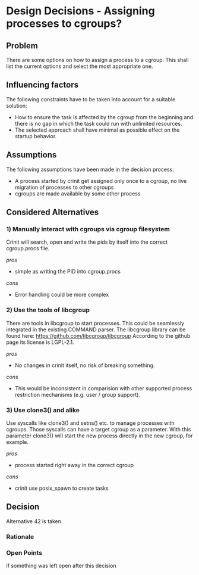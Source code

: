 # Design Decisions - Assigning processes to cgroups?

## Problem

There are some options on how to assign a process to a cgroup. This shall list the current options and select the most appropriate one.

## Influencing factors

The following constraints have to be taken into account for a suitable solution:
* How to ensure the task is affected by the cgroup from the beginning and there
  is no gap in which the task could run with unlimited resources.
* The selected approach shall have minimal as possible effect on the startup behavior.



## Assumptions

The following assumptions have been made in the decision process:
* A process started by crinit get assigned only once to a cgroup, no live migration of processes to other cgroups
* cgroups are made available by some other process



## Considered Alternatives

### 1) Manually interact with cgroups via cgroup filesystem

Crinit will search, open and write the pids by itself into the correct cgroup.procs file.

*pros*
* simple as writing the PID into cgroup.procs

*cons*
* Error handling could be more complex

### 2) Use the tools of libcgroup

There are tools in libcgroup to start processes. This could be seamlessly
integrated in the existing COMMAND parser.
The libcgroup library can be found here: https://github.com/libcgroup/libcgroup
According to the github page its license is LGPL-2.1.

*pros*
* No changes in crinit itself, no risk of breaking something.

*cons*
* This would be inconsistent in comparision with other supported process restriction mechanisms (e.g. user / group support).

### 3) Use clone3() and alike

Use syscalls like clone3() and setns() etc. to manage processes with cgroups. Those syscalls can have a target cgroup as a parameter. With this parameter clone3() will start the new process directly in the new cgroup, for example.

*pros*
* process started right away in the correct cgroup

*cons*
* crinit use posix_spawn to create tasks

## Decision

Alternative 42 is taken.

### Rationale

### Open Points

if something was left open after this decision
